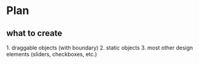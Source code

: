 <h1>Plan</h1>

<h2>what to create</h2>
1. draggable objects (with boundary)
2. static objects
3. most other design elements (sliders, checkboxes, etc.)